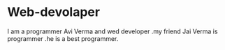 # Web-devolaper
I am a programmer Avi Verma and wed developer .my friend Jai Verma is programmer .he is a best programmer.
